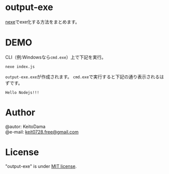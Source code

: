 # output-exe
[nexe](https://www.npmjs.com/package/nexe)でexe化する方法をまとめます。

# DEMO
CLI（例:Windowsなら`cmd.exe`）上で下記を実行。

```console
nexe index.js
```

`output-exe.exe`が作成されます。
`cmd.exe`で実行すると下記の通り表示されるはずです。

```console
Hello Nodejs!!!
```

# Author
@autor:     KeitoDama<br>
@e-mail:    [keit0728.free@gmail.com](mailto:keit0728.free@gmail.com)

# License
"output-exe" is under [MIT license](https://en.wikipedia.org/wiki/MIT_License).